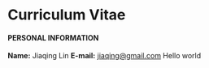 # Curriculum Vitae

#### PERSONAL INFORMATION


**Name:** Jiaqing Lin
**E-mail:** jiaqing@gmail.com
Hello world